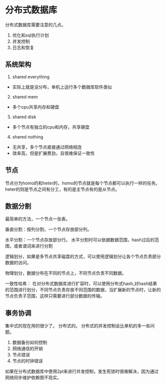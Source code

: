 # 分布式数据库
分布式数据库需要注意的几点。
1. 优化和sql执行计划
2. 并发控制
3. 日志和恢复

## 系统架构
1. shared everything
  - 实际上就是没分布，单机上运行多个数据库软件类似
2. shared mem
  - 多个cpu共享内存和硬盘
3. shared disk
  - 多个节点有独立的cpu和内存，共享硬盘
4. shared nothing
  - 无共享，多个节点直接通过网络相连
  - 效率高，但是扩展费劲，且很难保证一致性


## 节点
节点分为homo的和heter的，homo的节点就是每个节点都可以执行一样的任务。heter的则是节点之间有分工，有的是主节点有的是从节点。


## 数据分割
最简单的方法，一个节点一张表。

垂直分割：按列分割，一个节点存放部分列。

水平分割：一个节点存放部分行。
水平分割时可以依据数据范围，hash过后的范围，或者谓词来进行分割


逻辑划分，如果是多节点共享磁盘的方式，可以使用逻辑划分让各个节点负责部分数据的访问。

物理划分，数据分布在不同的节点上，不同节点负责不同数据。


一致性哈希：
在对分布式数据库进行扩容时，可以使用分布式hash,对hash结果的范围进行划分，不同节点负责存放不同范围的数据，当扩展新的节点时，让新的节点负责子范围，这样只需要进行部分数据的传输。


## 事务协调
集中式的现在用的很少了。
分布式的。
分布式的并发控制会比单机的多一些问题。
1. 数据备份如何控制
2. 网络通信的开销
3. 节点错误
4. 节点的时钟错误

如果在分布式数据库中使用2pl来进行并发控制，发生死锁时很难解决，因为通过网络同步维护依赖图不现实。
